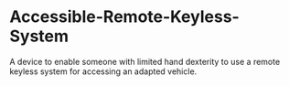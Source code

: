 # Accessible-Remote-Keyless-System
A device to enable someone with limited hand dexterity to use a remote keyless system for accessing an adapted vehicle.
